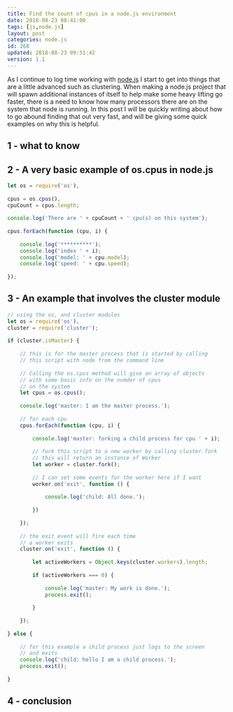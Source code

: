 ```yaml
---
title: Find the count of cpus in a node.js environment
date: 2018-08-23 08:41:00
tags: [js,node.js]
layout: post
categories: node.js
id: 268
updated: 2018-08-23 09:51:42
version: 1.1
---
```


As I continue to log time working with [node.js](https://nodejs.org/en/) I start to get into things that are a little advanced such as clustering. When making a node.js project that will spawn additional instances of itself to help make some heavy lifting go faster, there is a need to know how many processors there are on the system that node is running. In this post I will be quickly writing about how to go abound finding that out very fast, and will be giving some quick examples on why this is helpful.

<!-- more -->

## 1 - what to know

## 2 - A very basic example of os.cpus in node.js

```js
let os = require('os'),
 
cpus = os.cpus(),
cpuCount = cpus.length;
 
console.log('There are ' + cpuCount + ' cpu(s) on this system');
 
cpus.forEach(function (cpu, i) {
 
    console.log('**********');
    console.log('index ' + i);
    console.log('model: ' + cpu.model);
    console.log('speed: ' + cpu.speed);
 
});
```


## 3 - An example that involves the cluster module

```js
// using the os, and cluster modules
let os = require('os'),
cluster = require('cluster');
 
if (cluster.isMaster) {
 
    // this is for the master process that is started by calling
    // this script with node from the command line
 
    // Calling the os.cpus method will give an array of objects
    // with some basic info on the numder of cpus
    // on the system
    let cpus = os.cpus();
 
    console.log('master: I am the master process.');
 
    // for each cpu
    cpus.forEach(function (cpu, i) {
 
        console.log('master: forking a child process for cpu ' + i);
 
        // fork this script to a new worker by calling cluster.fork
        // this will return an instance of Worker
        let worker = cluster.fork();
 
        // I can set some events for the worker here if I want
        worker.on('exit', function () {
 
            console.log('child: All done.');
 
        })
 
    });
 
    // the exit event will fire each time
    // a worker exits
    cluster.on('exit', function () {
 
        let activeWorkers = Object.keys(cluster.workers).length;
 
        if (activeWorkers === 0) {
 
            console.log('master: My work is done.');
            process.exit();
 
        }
 
    });
 
} else {
 
    // for this example a child process just logs to the screen
    // and exits
    console.log('child: hello I am a child process.');
    process.exit();
 
}
```

## 4 - conclusion